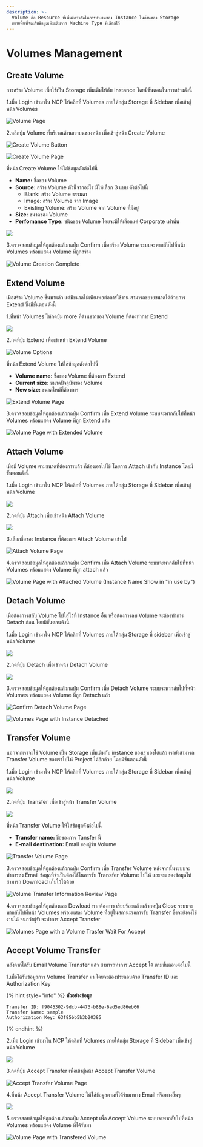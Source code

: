 ```yaml
---
description: >-
  Volume คือ Resource ที่เพิ่มขีดจำกัดในการทำงานของ Instance ในด้านของ Storage
  ขยายพื้นที่จัดเก็บข้อมูลเพิ่มเติมจาก Machine Type ที่เลือกไว้
---
```


# Volumes Management

## Create Volume

การสร้าง Volume เพื่อใช้เป็น Storage เพิ่มเติมให้กับ Instance โดยมีขั้นตอนในการสร้างดังนี้

1.เมื่อ Login เข้ามาใน NCP ให้คลิกที่ Volumes ภายใต้กลุ่ม Storage ที่ Sidebar เพื่อเข้าสู่หน้า Volumes

![Volume Page](../.gitbook/assets/volume1.png)

2.คลิกปุ่ม Volume ที่บริเวณด้านขวาบนของหน้า เพื่อเข้าสู่หน้า Create Volume

![Create Volume Button](../.gitbook/assets/volume2.png)

![Create Volume Page](../.gitbook/assets/volume3.png)

ที่หน้า Create Volume ให้ใส่ข้อมูลดังต่อไปนี้

* **Name:** ชื่อของ Volume
* **Source:** สร้าง Volume ตัวนี้จากอะไร มีให้เลือก 3 แบบ ดังต่อไปนี้
  * Blank:  สร้าง Volume ธรรมดา
  * Image: สร้าง Volume จาก Image
  * Existing Volume: สร้าง Volume จาก Volume ที่มีอยู่
* **Size:** ขนาดของ Volume
* **Perfomance Type:** ชนิดของ Volume โดยจะมีให้เลือกแค่ Corporate เท่านั้น

![](../.gitbook/assets/volume4.png)

3.ตรวจสอบข้อมูลให้ถูกต้องแล้วกดปุ่ม Confirm เพื่อสร้าง Volume ระบบจะพากลับไปที่หน้า Volumes พร้อมแสดง Volume ที่ถูกสร้าง

![Volume Creation Complete](../.gitbook/assets/volume5.png)

## Extend Volume

เมื่อสร้าง Volume ขึ้นมาแล้ว แต่มีขนาดไม่เพียงพอต่อการใช้งาน สามารถขยายขนาดได้ด้วยการ Extend ซึ่งมีขั้นตอนดังนี้

1.ที่หน้า Volumes ให้กดปุ่ม more ที่ด้านขวาของ Volume ที่ต้องทำการ Extend

![](../.gitbook/assets/extend_volume_1.png)

2.กดที่ปุ่ม Extend เพื่อเข้าหน้า Extend Volume

![Volume Options](../.gitbook/assets/volume7.png)

ที่หน้า Extend Volume ให้ใส่ข้อมูลดังต่อไปนี้

* **Volume name:** ชื่อของ Volume ที่ต้องการ Extend
* **Current size:** ขนาดปัจจุบันของ Volume
* **New size:** ขนาดใหม่ที่ต้องการ

![Extend Volume Page](../.gitbook/assets/volume8.png)

3.ตรวจสอบข้อมูลให้ถูกต้องแล้วกดปุ่ม Confirm เพื่อ Extend Volume ระบบจะพากลับไปที่หน้า Volumes พร้อมแสดง Volume ที่ถูก Extend แล้ว

![Volume Page with Extended Volume](../.gitbook/assets/volume9.png)

## Attach Volume

เมื่อมี Volume ตามขนาดที่ต้องการแล้ว ก็ต้องเอาไปใช้ โดยการ Attach เข้ากับ Instance โดยมีขั้นตอนดังนี้

1.เมื่อ Login เข้ามาใน NCP ให้คลิกที่ Volumes ภายใต้กลุ่ม Storage ที่ Sidebar เพื่อเข้าสู่หน้า Volume

![](../.gitbook/assets/attach_volume_1.png)

2.กดที่ปุ่ม Attach เพื่อเข้าหน้า Attach Volume

![](../.gitbook/assets/attach_volume_2.png)

3.เลือกชื่อของ Instance ที่ต้องการ Attach Volume เข้าไป

![Attach Volume Page](../.gitbook/assets/volume10.png)

4.ตรวจสอบข้อมูลให้ถูกต้องแล้วกดปุ่ม Confirm เพื่อ Attach Volume ระบบจะพากลับไปที่หน้า Volumes พร้อมแสดง Volume ที่ถูก attach แล้ว

![Volume Page with Attached Volume \(Instance Name Show in &quot;in use by&quot;\)](../.gitbook/assets/volume11.png)

## Detach Volume

เมื่อต้องการสลับ Volume ไปใส่ไว้ที่ Instance อื่น หรือต้องการลบ Volume จะต้องทำการ Detach ก่อน โดยมีขั้นตอนดังนี้

1.เมื่อ Login เข้ามาใน NCP ให้คลิกที่ Volumes ภายใต้กลุ่ม Storage ที่ sidebar เพื่อเข้าสู่หน้า Volume

![](../.gitbook/assets/detach_volume_1.png)

2.กดที่ปุ่ม Detach เพื่อเข้าหน้า Detach Volume

![](../.gitbook/assets/volume12.png)

3.ตรวจสอบข้อมูลให้ถูกต้องแล้วกดปุ่ม Confirm เพื่อ Detach Volume ระบบจะพากลับไปที่หน้า Volumes พร้อมแสดง Volume ที่ถูก Detach แล้ว

![Confirm Detach Volume Page](../.gitbook/assets/volume13.png)

![Volumes Page with Instance Detached](../.gitbook/assets/volume14.png)

## Transfer Volume

นอกจากเราจะใช้ Volume เป็น Storage เพิ่มเติมกับ instance ของเราเองได้แล้ว เรายังสามารถ Transfer Volume ของเราไปให้ Project ได้อีกด้วย โดยมีขั้นตอนดังนี้

1.เมื่อ Login เข้ามาใน NCP ให้คลิกที่ Volumes ภายใต้กลุ่ม Storage ที่ Sidebar เพื่อเข้าสู่หน้า Volume

![](../.gitbook/assets/transfer_volume_1.png)

2.กดที่ปุ่ม Transfer เพื่อเข้าสู่หน้า Transfer Volume

![](../.gitbook/assets/transfer_volume_2.png)

ที่หน้า Transfer Volume ให้ใส่ข้อมูลดังต่อไปนี้

* **Transfer name:** ชื่อของการ Tansfer นี้
* **E-mail destination:** Email ของผู้รับ Volume

![Transfer Volume Page](../.gitbook/assets/volume14-1.png)

3.ตรวจสอบข้อมูลให้ถูกต้องแล้วกดปุ่ม Confirm เพื่อ Transfer Volume หลังจากนั้นระบบจะทำการส่ง Email ข้อมูลที่จำเป็นต้องใช้ในการรับ Transfer Volume ไปให้ และจะแสดงข้อมูลให้สามารถ Download เก็บไว้ได้ด้วย

![Volume Transfer Information Review Page](../.gitbook/assets/volume16.png)

4.ตรวจสอบข้อมูลให้ถูกต้องและ Dowload หากต้องการ เรียบร้อยแล้วแล้วกดปุ่ม Close ระบบจะพากลับไปที่หน้า Volumes พร้อมแสดง Volume ที่อยู่ในสถานะรอการรับ Transfer ซึ่งจะยังคงใช้งานได้ จนกว่าผู้รับจะทำการ Accept Transfer

![Volumes Page with a Volume Trasfer Wait For Accept](../.gitbook/assets/volume17.png)

## Accept Volume Transfer

หลังจากได้รับ Email Volume Transfer แล้ว สามารถทำการ Accept ได้ ตามขั้นตอนต่อไปนี้

1.เมื่อได้รับข้อมูลการ Volume Transfer มา โดยจะต้องประกอบด้วย Transfer ID และ Authorization Key

{% hint style="info" %}
**ตัวอย่างข้อมูล**

```text
Transfer ID: f9045302-9dcb-4473-b88e-6ad5ed86eb66
Transfer Name: sample
Authorization Key: 63f85bb5b3b20385
```
{% endhint %}

2.เมื่อ Login เข้ามาใน NCP ให้คลิกที่ Volumes ภายใต้กลุ่ม Storage ที่ Sidebar เพื่อเข้าสู่หน้า Volume

![](../.gitbook/assets/accept_volume_transfer_1.png)

3.กดที่ปุ่ม Accept Transfer เพื่อเข้าสู่หน้า Accept Transfer Volume

![Accept Transfer Volume Page](../.gitbook/assets/volume18.png)

4.ที่หน้า Accept Transfer Volume ให้ใส่ข้อมูลตามที่ได้รับมาทาง Email หรือทางอื่นๆ

![](../.gitbook/assets/volume19.png)

5.ตรวจสอบข้อมูลให้ถูกต้องแล้วกดปุ่ม Accept เพื่อ Accept Volume ระบบจะพากลับไปที่หน้า Volumes พร้อมแสดง Volume ที่ได้รับมา

![Volume Page with Transfered Volume](../.gitbook/assets/volume19-1.png)

